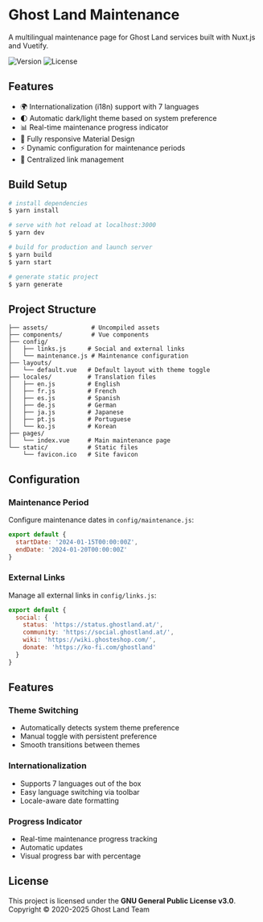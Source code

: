 # Ghost Land Maintenance

A multilingual maintenance page for Ghost Land services built with Nuxt.js and Vuetify.

![Version](https://img.shields.io/badge/version-2.0.0-brightgreen.svg)
![License](https://img.shields.io/badge/license-GPL--3.0-blue.svg)

## Features

- 🌍 Internationalization (i18n) support with 7 languages
- 🌓 Automatic dark/light theme based on system preference
- 📊 Real-time maintenance progress indicator
- 📱 Fully responsive Material Design
- ⚡ Dynamic configuration for maintenance periods
- 🔗 Centralized link management

## Build Setup

```bash
# install dependencies
$ yarn install

# serve with hot reload at localhost:3000
$ yarn dev

# build for production and launch server
$ yarn build
$ yarn start

# generate static project
$ yarn generate
```

## Project Structure

```
├── assets/            # Uncompiled assets
├── components/        # Vue components
├── config/           
│   ├── links.js      # Social and external links
│   └── maintenance.js # Maintenance configuration
├── layouts/          
│   └── default.vue   # Default layout with theme toggle
├── locales/          # Translation files
│   ├── en.js         # English
│   ├── fr.js         # French
│   ├── es.js         # Spanish
│   ├── de.js         # German
│   ├── ja.js         # Japanese
│   ├── pt.js         # Portuguese
│   └── ko.js         # Korean
├── pages/            
│   └── index.vue     # Main maintenance page
└── static/           # Static files
    └── favicon.ico   # Site favicon
```

## Configuration

### Maintenance Period

Configure maintenance dates in `config/maintenance.js`:

```js
export default {
  startDate: '2024-01-15T00:00:00Z',
  endDate: '2024-01-20T00:00:00Z'
}
```

### External Links

Manage all external links in `config/links.js`:

```js
export default {
  social: {
    status: 'https://status.ghostland.at/',
    community: 'https://social.ghostland.at/',
    wiki: 'https://wiki.ghosteshop.com/',
    donate: 'https://ko-fi.com/ghostland'
  }
}
```

## Features

### Theme Switching
- Automatically detects system theme preference
- Manual toggle with persistent preference
- Smooth transitions between themes

### Internationalization
- Supports 7 languages out of the box
- Easy language switching via toolbar
- Locale-aware date formatting

### Progress Indicator
- Real-time maintenance progress tracking
- Automatic updates
- Visual progress bar with percentage

## License

This project is licensed under the **GNU General Public License v3.0**.   
Copyright © 2020-2025 Ghost Land Team
